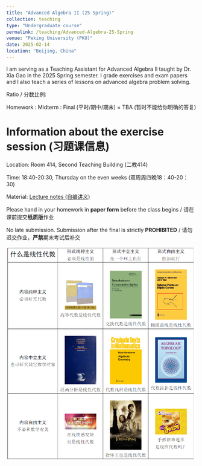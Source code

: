 ```yaml
---
title: "Advanced Algebra II (25 Spring)"
collection: teaching
type: "Undergraduate course"
permalink: /teaching/Advanced-Algebra-25-Spring
venue: "Peking University (PKU)"
date: 2025-02-14
location: "Beijing, China"
---
```


I am serving as a Teaching Assistant for Advanced Algebra II taught by Dr. Xia Gao in the 2025 Spring semester. I grade exercises and exam papers and I also teach a series of lessons on advanced algebra problem solving.

Ratio / 分数比例: 

Homework : Midterm : Final (平时/期中/期末) = TBA (暂时不能给你明确的答复)

 # Information about the exercise session (习题课信息)

Location: Room 414, Second Teaching Building (二教414)

Time: 18:40-20:30, Thursday on the even weeks (双周周四晚18：40-20：30)

Material: [Lecture notes (自编讲义)](../files/Lecture_Notes(2024).pdf)

Please hand in your homework in **paper form** before the class begins / 请在课前提交**纸质版**作业

No late submission. Submission after the final is strictly **PROHIBITED** / 请勿迟交作业，**严禁**期末考试后补交


![](../images/what-is-linear-algebra.png)
